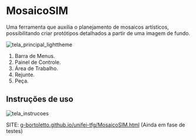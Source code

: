 # MosaicoSIM

Uma ferramenta que auxilia o planejamento de mosaicos artísticos, possibilitando criar protótipos detalhados a partir de uma imagem de fundo.

![tela_principal_lighttheme](https://github.com/user-attachments/assets/e1b90126-7cdf-4ae4-96c6-b793af5730ad)  
  
1. Barra de Menus.
2. Painel de Controle.
3. Área de Trabalho.
4. Rejunte.
5. Peça.

## Instruções de uso

![tela_instrucoes](https://github.com/user-attachments/assets/3d593166-2059-4ac1-8fa6-bb00870ea308)  

SITE: [g-bortoletto.github.io/unifei-tfg/MosaicoSIM.html](https://g-bortoletto.github.io/unifei-tfg/MosaicoSIM.html) (Ainda em fase de testes)
